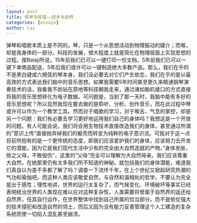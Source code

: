 ```yaml
---
layout: post
title: 练琴与练唱——技术与自然
categories: [essays]
author: Cai
---
```


弹琴和唱歌本质上是不同的。琴，只是一个从思想活动到物理振动的媒介；而喉，却是我身体的一部分。科技的发展，很大程度上就是简化在物理层面上实现思想的过程。按Balaji所说，15年前我们已可以一键打印一份文档，5年前我们已可以一键下单商品配送，5年后我们或许可以一键制造绝大多数产品。那么，我们在乎的不是黑白键或六根弦的琴本身，我们没必要去对它们产生依恋，我们在乎的是以最高效的方式表达我们脑中的音乐思想。如果我需要5年时间甚至更久来精通钢琴演奏技术的话，我看我不妨站在原地等科技朝我走来，通过诸如脑机接口的方式直接将我的音乐思想转化为电子数据。可问题是，当到了那一天时，我脑中能有多好的音乐思想呢？所以显然我现在要去做的是聆听、分析、创作音乐，而在此过程中琴或许可以作为一个教学工具。然而对于唱歌的学习，对于喉舌、气息的掌控，却是另一个问题：我们有必要去学习更好地运用我们自己的身体吗？我想这是一个开放的问题。有人可能会说，我们将会用生物技术直接改造我们的身体，甚至通过所谓的”意识上传“直接抛弃掉我们的躯壳而转变为纯粹的电子意识流。可我对于这一点目前所抱有的是一个更传统的态度，即我们应该爱护我们的身体，应该努力去开发它的潜能，因为它是我们现代生活中少有的完全由大自然造就的产物，”身体发肤，授之父母，不敢毁伤“，这里的”父母“完全可以理解为大自然母亲。我们应该尊重大自然，在她那里仍有太多我们所不知道的神秘。就包括我们的身体潜能，难道我们真自以为差不多都了解了吗？调查一下流传千年，在上个世纪又掀起研究热潮的气功和瑜伽吧。而这种人类应该敬爱自然，与自然和谐相处的哲学，不要认为完全是出于感性；理性地讲，世界的运行太复杂了，而气候变化、环境破坏等事实已经表明统治世界的人类现在难以应对这种复杂性，人类需要将曾属于自然界的返还给自然界，任其自行运作，在世界整体中找到自己所属的恰当部分，而不是依仗强大的技术侵犯和改造自然的领土，而后又因为没有能力妥善管理这个人工建造的复杂系统而使一切陷入混乱甚至崩溃。
